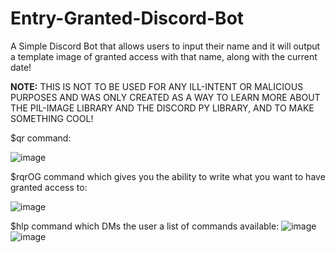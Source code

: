 # Entry-Granted-Discord-Bot

A Simple Discord Bot that allows users to input their name and it will output a template image of granted access with that name, along with the current date!

**NOTE:** 
THIS IS NOT TO BE USED FOR ANY ILL-INTENT OR MALICIOUS PURPOSES AND WAS ONLY CREATED AS A WAY TO LEARN MORE ABOUT THE PIL-IMAGE LIBRARY AND THE DISCORD PY LIBRARY, 
AND TO MAKE SOMETHING COOL!

$qr command:

![image](https://user-images.githubusercontent.com/97406502/156086040-c2b30b2c-611f-4f31-bfe7-384857832e93.png)

$rqrOG command which gives you the ability to write what you want to have granted access to:

![image](https://user-images.githubusercontent.com/97406502/156087338-8b08f14a-7b77-47c2-a742-22d0e267fec3.png)

$hlp command which DMs the user a list of commands available:
![image](https://user-images.githubusercontent.com/97406502/156087829-5e86b67f-a95d-4412-80a2-ea01d40ed547.png)
![image](https://user-images.githubusercontent.com/97406502/156087847-bc23972a-964b-442e-8607-e68667bd8487.png)





